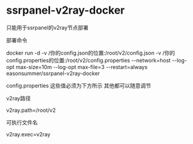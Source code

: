 # ssrpanel-v2ray-docker
只能用于ssrpanel的v2ray节点部署

部署命令

docker run -d -v /你的config.json的位置:/root/v2/config.json -v /你的config.properties的位置:/root/v2/config.properties --network=host --log-opt max-size=10m --log-opt max-file=3 --restart=always easonsummer/ssrpanel-v2ray-docker



config.properties 这些值必须为下方所示 其他都可以随意调节

v2ray路径

v2ray.path=/root/v2

可执行文件名

v2ray.exec=v2ray
